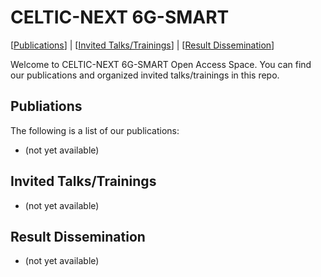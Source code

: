 # CELTIC-NEXT 6G-SMART

[[Publications](#publications)] | [[Invited Talks/Trainings](#invited-talkstrainings)] | [[Result Dissemination](#result-dissemination)]

Welcome to CELTIC-NEXT 6G-SMART Open Access Space. You can find our publications and organized invited talks/trainings in this repo.

## Publiations

The following is a list of our publications:
- (not yet available)

## Invited Talks/Trainings

- (not yet available)

## Result Dissemination

- (not yet available)

